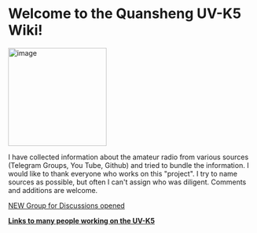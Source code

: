 # Welcome to the Quansheng UV-K5 Wiki!

<img width="200" alt="image" src="https://github.com/ludwich66/Quansheng_UV-K5_Wiki/assets/12202733/19823838-7a3f-4ba4-b943-df7f01d16527">

I have collected information about the amateur radio from various sources (Telegram Groups, You Tube, Github) and tried to bundle the information.
I would like to thank everyone who works on this "project".
I try to name sources as possible, but often I can't assign who was diligent. Comments and additions are welcome.

[NEW Group for Discussions opened](https://github.com/ludwich66/Quansheng_UV-K5_Wiki/discussions)

[**Links to many people working on the UV-K5**](https://github.com/ludwich66/Quansheng_UV-K5_Wiki)
